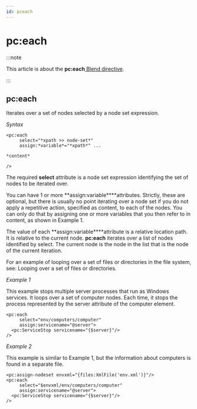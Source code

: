 ```yaml
---
id: pceach
---
```


# pc:each




:::note

This article is about the **pc:each**[ Blend directive](/docs/Repositories/Blend_directives).

:::

## **pc:each**

Iterates over a set of nodes selected by a node set expression.

*Syntax*

```
<pc:each
     select="*xpath >> node-set*"
     assign:*variable*="*xpath*" ...

*content*

/>
```

The required **select** attribute is a node set expression identifying the set of nodes to be iterated over.

You can have 1 or more **assign:variable****attributes. Strictly, these are optional, but there is usually no point iterating over a node set if you do not apply a repetitive action, specified as content, to each of the nodes. You can only do that by assigning one or more variables that you then refer to in content, as shown in Example 1.

The value of each **assign:variable****attribute is a relative location path. It is relative to the current node. **pc:each** iterates over a list of nodes identified by select. The current node is the node in the list that is the node of the current iteration.

For an example of looping over a set of files or directories in the file system, see: Looping over a set of files or directories.

*Example 1*

This example stops multiple server processes that run as Windows services. It loops over a set of computer nodes. Each time, it stops the process represented by the server attribute of the computer element.

```language-xml
<pc:each
     select="env/computers/computer"
     assign:servicename="@server">
  <pc:ServiceStop servicename="{$server}"/>
/>
```

*Example 2*

This example is similar to Example 1, but the information about computers is found in a separate file.

```language-xml
<pc:assign-nodeset envxml="{files:XmlFile('env.xml')}"/>
<pc:each
     select="$envxml/env/computers/computer"
     assign:servicename="@server">
  <pc:ServiceStop servicename="{$server}"/>
/>
```

 